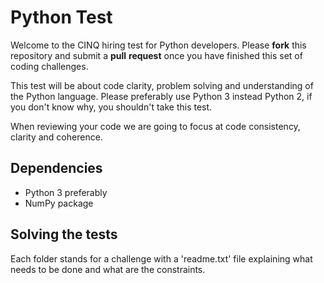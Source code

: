 # Python Test

Welcome to the CINQ hiring test for Python developers. Please **fork** this repository and submit a **pull** **request** once you have finished this set of coding challenges.

This test will be about code clarity, problem solving and understanding of the Python language. Please preferably use Python 3 instead Python 2, if you don't know why, you shouldn't take this test.

When reviewing your code we are going to focus at code consistency, clarity and coherence.

## Dependencies

* Python 3 preferably
* NumPy package

## Solving the tests

Each folder stands for a challenge with a 'readme.txt' file explaining what needs to be done and what are the constraints.
